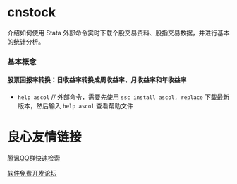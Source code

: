# cnstock
介绍如何使用 Stata 外部命令实时下载个股交易资料、股指交易数据，并进行基本的统计分析。

### 基本概念
#### 股票回报率转换：日收益率转换成周收益率、月收益率和年收益率
- `help ascol` // 外部命令，需要先使用 `ssc install ascol, replace` 下载最新版本，然后输入 `help ascol` 查看帮助文件

 # 良心友情链接

[腾讯QQ群快速检索](http://u.720life.cn/s/8cf73f7c)

[软件免费开发论坛](http://u.720life.cn/s/bbb01dc0)